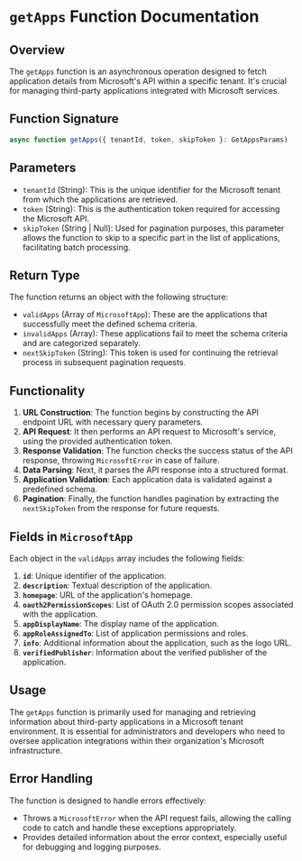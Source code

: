 # `getApps` Function Documentation

## Overview

The `getApps` function is an asynchronous operation designed to fetch application details from Microsoft's API within a specific tenant. It's crucial for managing third-party applications integrated with Microsoft services.

## Function Signature

```javascript
async function getApps({ tenantId, token, skipToken }: GetAppsParams)
```

## Parameters

- `tenantId` (String): This is the unique identifier for the Microsoft tenant from which the applications are retrieved.
- `token` (String): This is the authentication token required for accessing the Microsoft API.
- `skipToken` (String | Null): Used for pagination purposes, this parameter allows the function to skip to a specific part in the list of applications, facilitating batch processing.

## Return Type

The function returns an object with the following structure:

- `validApps` (Array of `MicrosoftApp`): These are the applications that successfully meet the defined schema criteria.
- `invalidApps` (Array): These applications fail to meet the schema criteria and are categorized separately.
- `nextSkipToken` (String): This token is used for continuing the retrieval process in subsequent pagination requests.

## Functionality

1. **URL Construction**: The function begins by constructing the API endpoint URL with necessary query parameters.
2. **API Request**: It then performs an API request to Microsoft's service, using the provided authentication token.
3. **Response Validation**: The function checks the success status of the API response, throwing `MicrosoftError` in case of failure.
4. **Data Parsing**: Next, it parses the API response into a structured format.
5. **Application Validation**: Each application data is validated against a predefined schema.
6. **Pagination**: Finally, the function handles pagination by extracting the `nextSkipToken` from the response for future requests.

## Fields in `MicrosoftApp`

Each object in the `validApps` array includes the following fields:

1. **`id`**: Unique identifier of the application.
2. **`description`**: Textual description of the application.
3. **`homepage`**: URL of the application's homepage.
4. **`oauth2PermissionScopes`**: List of OAuth 2.0 permission scopes associated with the application.
5. **`appDisplayName`**: The display name of the application.
6. **`appRoleAssignedTo`**: List of application permissions and roles.
7. **`info`**: Additional information about the application, such as the logo URL.
8. **`verifiedPublisher`**: Information about the verified publisher of the application.

## Usage

The `getApps` function is primarily used for managing and retrieving information about third-party applications in a Microsoft tenant environment. It is essential for administrators and developers who need to oversee application integrations within their organization's Microsoft infrastructure.

## Error Handling

The function is designed to handle errors effectively:

- Throws a `MicrosoftError` when the API request fails, allowing the calling code to catch and handle these exceptions appropriately.
- Provides detailed information about the error context, especially useful for debugging and logging purposes.
